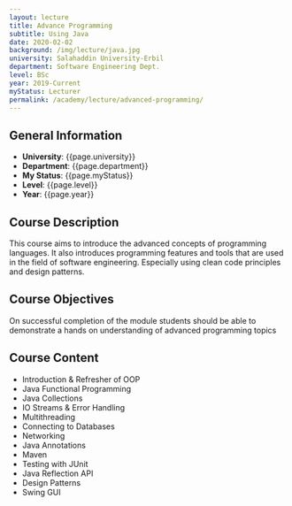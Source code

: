 ```yaml
---
layout: lecture
title: Advance Programming
subtitle: Using Java
date: 2020-02-02
background: /img/lecture/java.jpg
university: Salahaddin University-Erbil
department: Software Engineering Dept.
level: BSc
year: 2019-Current
myStatus: Lecturer
permalink: /academy/lecture/advanced-programming/
---
```


## General Information

- **University**: {{page.university}}
- **Department**: {{page.department}}
- **My Status**: {{page.myStatus}}
- **Level**: {{page.level}}
- **Year**: {{page.year}}

## Course Description

This course aims to introduce the advanced concepts of programming languages. It also introduces programming features and tools that are used in the field of software engineering. Especially using clean code principles and design patterns.

## Course Objectives

On successful completion of the module students should be able to demonstrate a hands on understanding of advanced programming topics

## Course Content

- Introduction & Refresher of OOP
- Java Functional Programming
- Java Collections
- IO Streams & Error Handling
- Multithreading
- Connecting to Databases
- Networking
- Java Annotations
- Maven
- Testing with JUnit
- Java Reflection API
- Design Patterns
- Swing GUI
